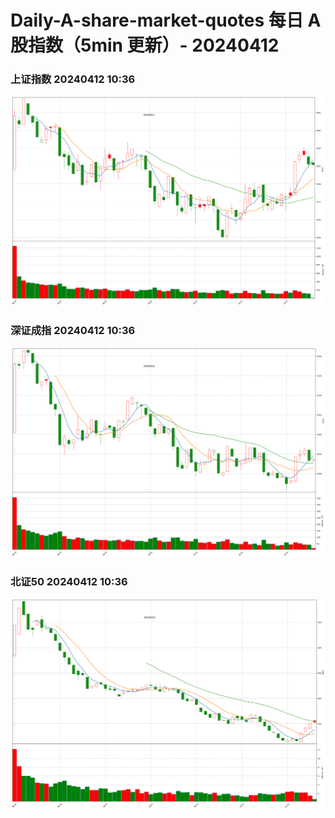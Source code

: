 
# Daily-A-share-market-quotes 每日 A 股指数（5min 更新）- 20240412

### 上证指数 20240412 10:36
![](./fig/2024/4/20240412-sh000001.png)

### 深证成指 20240412 10:36
![](./fig/2024/4/20240412-sz399001.png)

### 北证50 20240412 10:36
![](./fig/2024/4/20240412-bj899050.png)
